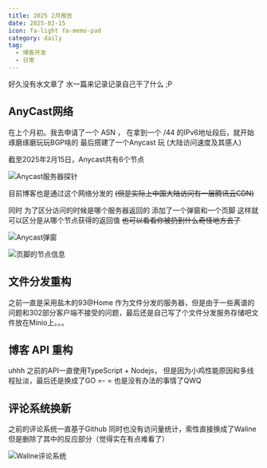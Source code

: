 ```yaml
---
title: 2025 2月报告 
date: 2025-02-15
icon: fa-light fa-memo-pad
category: daily
tag:
  - 博客开发
  - 日常
---
```


好久没有水文章了 水一篇来记录记录自己干了什么 ;P

## AnyCast网络

在上个月初。我去申请了一个 ASN ， 在拿到一个 /44 的IPv6地址段后，就开始琢磨琢磨玩玩BGP啥的 最后搭建了一个Anycast 玩 (大陆访问速度及其感人)

截至2025年2月15日，Anycast共有6个节点

![Anycast服务器探针](https://files.pysio.online/Images/20250215075819.png)

目前博客也是通过这个网络分发的 ~~(但是实际上中国大陆访问有一层腾讯云CDN)~~ 

同时 为了区分访问的时候是哪个服务器返回的 添加了一个弹窗和一个页脚 这样就可以区分是从哪个节点获得的返回值 ~~也可以看看你被扔到什么奇怪地方去了~~

![Anycast弹窗](https://files.pysio.online/Images/20250215080711.png)

![页脚的节点信息](https://files.pysio.online/Images/20250215080736.png)

## 文件分发重构

之前一直是采用盐木的93@Home 作为文件分发的服务器，但是由于一些离谱的问题和302部分客户端不接受的问题，最后还是自己写了个文件分发服务存储吧文件放在Minio上。。。

## 博客 API 重构

uhhh 之前的API一直使用TypeScript + Nodejs， 但是因为小鸡性能原因和多线程扯淡，最后还是换成了GO =- = 也是没有办法的事情了QWQ

## 评论系统换新

之前的评论系统一直基于Github 同时也没有访问量统计，索性直接换成了Waline 但是删除了其中的反应部分（觉得实在有点难看了）

![Waline评论系统](https://files.pysio.online/Images/20250215080441.png)